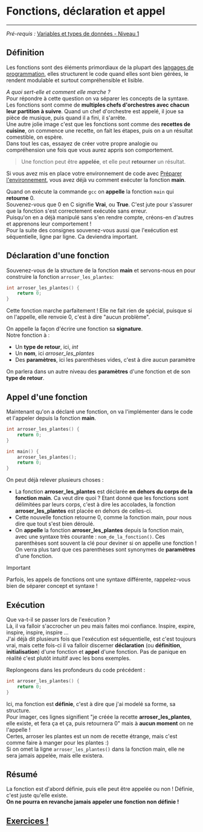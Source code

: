 # Fonctions, déclaration et appel
---
*Pré-requis :* [Variables et types de données - Niveau 1](/variables_datatypes/COURS_variables_lvl_1.md)
## Définition
Les fonctions sont des éléments primordiaux de la plupart des [langages de programmation](../definitions/langages_de_programmation.md), elles structurent le code quand elles sont bien gérées, le rendent modulable et surtout compréhensible et lisible.

*A quoi sert-elle et comment elle marche ?*\
Pour répondre à cette question on va séparer les concepts de la syntaxe.\
Les fonctions sont comme de **multiples chefs d'orchestres avec chacun leur partition à suivre**. Quand un chef d'orchestre est appelé, il joue sa pièce de musique, puis quand il a fini, il s'arrête.\
Une autre jolie image c'est que les fonctions sont comme des **recettes de cuisine**, on commence une recette, on fait les étapes, puis on a un résultat comestible, on espère.\
Dans tout les cas, essayez de créer votre propre analogie ou compréhension une fois que vous aurez appris son comportement.

> Une fonction peut être **appelée**, et elle peut **retourner** un résultat.

Si vous avez mis en place votre environnement de code avec [Préparer l'environnement](/intro/GUIDE_setup.md), vous avez déjà vu comment exécuter la fonction **main**.

Quand on exécute la commande `gcc` on **appelle** la fonction `main` qui **retourne** 0.\
Souvenez-vous que 0 en C signifie **Vrai**, ou **True**. C'est jute pour s'assurer que la fonction s'est correctement exécutée sans erreur.\
Puisqu'on en a déjà manipulé sans s'en rendre compte, créons-en d'autres et apprenons leur comportement !\
Pour la suite des consignes souvenez-vous aussi que l'exécution est séquentielle, ligne par ligne. Ca deviendra important.

## Déclaration d'une fonction
Souvenez-vous de la structure de la fonction **main** et servons-nous en pour construire la fonction `arroser_les_plantes`:
``` c
int arroser_les_plantes() {
	return 0;
}
```
Cette fonction marche parfaitement ! Elle ne fait rien de spécial, puisque si on l'appelle, elle renvoie 0, c'est à dire "aucun problème".

On appelle la façon d'écrire une fonction sa **signature**.\
Notre fonction à :
- Un **type de retour**, ici, *int*
- Un **nom**, ici *arroser_les_plantes*
- Des **paramètres**, ici les parenthèses vides, c'est à dire aucun paramètre

On parlera dans un autre niveau des **paramètres** d'une fonction et de son **type de retour**.

## Appel d'une fonction
Maintenant qu'on a déclaré une fonction, on va l'implémenter dans le code et l'appeler depuis la fonction **main**.

```c
int arroser_les_plantes() {
	return 0;
}

int main() {
	arroser_les_plantes();
    return 0;
}
```
On peut déjà relever plusieurs choses :
- La fonction **arroser_les_plantes** est déclarée **en dehors du corps de la fonction main**. Ca veut dire quoi ? Etant donné que les fonctions sont délimitées par leurs corps, c'est à dire les accolades, la fonction **arroser_les_plantes** est placée en dehors de celles-ci.
- Cette nouvelle fonction retourne 0, comme la fonction main, pour nous dire que tout s'est bien déroulé.
- On **appelle** la fonction **arroser_les_plantes** depuis la fonction main, avec une syntaxe très courante : `nom_de_la_fonction()`. Ces parenthèses sont souvent la clé pour deviner si on appelle une fonction ! On verra plus tard que ces parenthèses sont synonymes de **paramètres** d'une fonction.

> [!IMPORTANT]
> Parfois, les appels de fonctions ont une syntaxe différente, rappelez-vous bien de séparer concept et syntaxe !

## Exécution
Que va-t-il se passer lors de l'exécution ?\
Là, il va falloir s'accrocher un peu mais faites moi confiance. Inspire, expire, inspire, inspire, inspire ...\
J'ai déjà dit plusieurs fois que l'exécution est séquentielle, est c'est toujours vrai, mais cette fois-ci il va falloir discerner **déclaration** (ou **définition**, **initialisation**) d'une fonction et **appel** d'une fonction. Pas de panique en réalité c'est plutôt intuitif avec les bons exemples.

Replongeons dans les profondeurs du code précédent :
```c
int arroser_les_plantes() {
	return 0;
}
```
Ici, ma fonction est **définie**, c'est à dire que j'ai modelé sa forme, sa structure.\
Pour imager, ces lignes signifient "je créée la recette **arroser_les_plantes**, elle existe, et fera ça et ça, puis retournera 0" mais à **aucun moment** on ne l'appelle !\
Certes, arroser les plantes est un nom de recette étrange, mais c'est comme faire à manger pour les plantes :)\
Si on omet la ligne `arroser_les_plantes()` dans la fonction main, elle ne sera jamais appelée, mais elle existera.

## Résumé
La fonction est d'abord définie, puis elle peut être appelée ou non ! Définie, c'est juste qu'elle existe.\
**On ne pourra en revanche jamais appeler une fonction non définie !**

## [Exercices !](/fonctions/EXERCICE_fonctions_lvl_1.md)